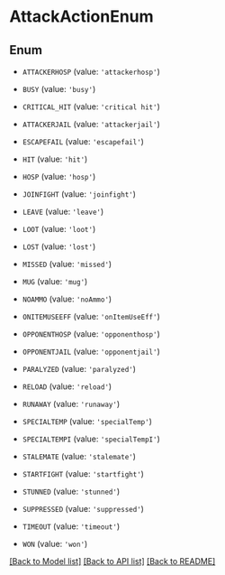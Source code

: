 # AttackActionEnum


## Enum

* `ATTACKERHOSP` (value: `'attackerhosp'`)

* `BUSY` (value: `'busy'`)

* `CRITICAL_HIT` (value: `'critical hit'`)

* `ATTACKERJAIL` (value: `'attackerjail'`)

* `ESCAPEFAIL` (value: `'escapefail'`)

* `HIT` (value: `'hit'`)

* `HOSP` (value: `'hosp'`)

* `JOINFIGHT` (value: `'joinfight'`)

* `LEAVE` (value: `'leave'`)

* `LOOT` (value: `'loot'`)

* `LOST` (value: `'lost'`)

* `MISSED` (value: `'missed'`)

* `MUG` (value: `'mug'`)

* `NOAMMO` (value: `'noAmmo'`)

* `ONITEMUSEEFF` (value: `'onItemUseEff'`)

* `OPPONENTHOSP` (value: `'opponenthosp'`)

* `OPPONENTJAIL` (value: `'opponentjail'`)

* `PARALYZED` (value: `'paralyzed'`)

* `RELOAD` (value: `'reload'`)

* `RUNAWAY` (value: `'runaway'`)

* `SPECIALTEMP` (value: `'specialTemp'`)

* `SPECIALTEMPI` (value: `'specialTempI'`)

* `STALEMATE` (value: `'stalemate'`)

* `STARTFIGHT` (value: `'startfight'`)

* `STUNNED` (value: `'stunned'`)

* `SUPPRESSED` (value: `'suppressed'`)

* `TIMEOUT` (value: `'timeout'`)

* `WON` (value: `'won'`)

[[Back to Model list]](../README.md#documentation-for-models) [[Back to API list]](../README.md#documentation-for-api-endpoints) [[Back to README]](../README.md)



